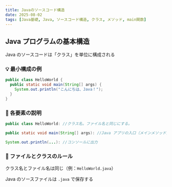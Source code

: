 ```yaml
---
title: Javaのソースコード構造
date: 2025-08-02
tags: [Java基礎, Java, ソースコード構造, クラス, メソッド, main関数]
---
```


## Java プログラムの基本構造

Java のソースコードは「クラス」を単位に構成される

### 💡 最小構成の例

```java
public class HelloWorld {
  public static void main(String[] args) {
    System.out.println("こんにちは、Java！");
  }
}
```

### 🧱 各要素の説明

```java
public class HelloWorld: //クラス名。ファイル名と同じにする。

public static void main(String[] args): //Java アプリの入口（メインメソッド）

System.out.println(...): //コンソールに出力
```

### 📂 ファイルとクラスのルール

クラス名とファイル名は同じ（例：`HelloWorld.java`）

Java のソースファイルは `.java` で保存する
